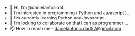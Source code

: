 - 👋 Hi, I’m @danielantonio14
- 👀 I’m interested in programming ( Python and Javascript )...
- 🌱 I’m currently learning Python  and Javascript ...
- 💞️ I’m looking to collaborate on that i can as programmer ...
- 📫 How to reach me - danielantonio.dad52@gmail.com

<!---
DenioStar/DenioStar is a ✨ special ✨ repository because its `README.md` (this file) appears on your GitHub profile.
You can click the Preview link to take a look at your changes.
--->
